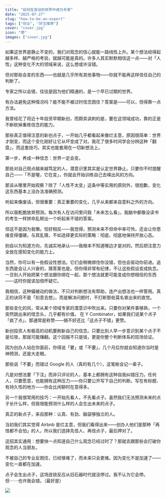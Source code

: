 ```yaml
---
title: "如何在变动的世界中成为专家"
date: "2025-07-27"
slug: "how-to-be-an-expert"
tags: ["创业", "好文推荐"]
cover: "cover.jpg"
icon: "😎"
images: ["cover.jpg"]
---
```

如果这世界是静止不变的，我们对观念的信心就能一路线性上升。某个想法经得起越多样、越严格的考验，就越可能是真的。许多人其实默默相信这一点——对「人性」这种变化不大的领域来说，这么想或许没错。



但对那些会变的东西——也就是几乎所有其他事物——你就不能再这样信任自己的判断了。



专家之所以会错，往往是因为他们精通的，是一个早已过期的世界。



有办法避免这种情况吗？能不能不被过时信念困住？答案是——可以，但得靠一点方法。



我曾经花了将近十年投资早期新创，而颇具讽刺的是，要在这领域成功，靠的正是不断砍掉重练信念的能力。



那些真正值得注意的新创点子，一开始几乎都看起来像烂主意，原因很简单：世界才刚变，而这个变化刚好让它从坏变成了对。我花了很多时间学会分辨这种「翻盘」，而这套技巧，其实也能套用在一切新想法上。



第一步，养成一种信念：世界一定会变。



那些对自己观点越来越笃定的人，潜意识里其实是认定世界静止。只要你不时提醒自己——「不是喔，它在变」，你就会开始训练自己去嗅出风的方向。



那该从哪里开始观察？除了「人性不太变」这条中等实用的原则外，很抱歉，变化这东西基本上没办法准确预测。



听起来像废话，但很重要：真正重要的变化，几乎从来都来自意料之外的方向。



所以我乾脆放弃预测。每次有人在访问里问我「未来怎么看」，我脑中都像没读书的考生一样拼命乱掰出一个听起来不错的答案。



但这不是因为我懒。恰好相反——我觉得，预测未来不但命中率可怜，还会让你思维变得僵硬。与其乱猜，不如选择更实际的策略：彻底、彻底地保持开放心态。



别自以为知道方向，先诚实地承认——我根本不知道哪边才是对的。然后把注意力全放在感知变化的能力上。



当然，你可以有一些假设性想法。它们会稍微绑住你没错，但也会驱动你前进。追东西是会让人兴奋的，猜答案也是。但你得非常有纪律，不让这些假设变成执念。
一旦别人开始把某个想法跟你绑在一起，那个想法就更可能变成你想相信的东西——这时你就该加倍怀疑它。



我相信，这种偏被动的做法，不只对判断想法有帮助，连产出想法也一样管用。真正的诀窍不是「刻意去想」，而是解决问题时，不打断那些莫名冒出来的直觉。



那些变化的风，常从某个领域专家的潜意识中吹出来。只要你对某件事够熟，一个突然跳出来的怪念头，几乎都有价值。
在 Y Combinator，如果我们说某个点子「疯了点」，那通常是称赞——搞不好还比「这点子不错」更赞。



新创投资人有极高的动机要刷新自己的信念。只要比别人早一步意识到某个点子不是垃圾，那就可能赚翻。这个回报不只是钱，更是你整个判断体系的现场验证。



因为创办人站在你面前，你得说「要」或「不要」，几个月后你就会知道你当时是神预测，还是大走眼。



那些说「不要」而错过 Google 的人（真的有几个），这笔帐会记一辈子。



凡是对想法要「下注」而非只评论的人，基本上都拥有这种自我纠错压力。任何人，只要愿意，也能拥有这种压力——你只要公开写下自己的判断。写在有标题、有持久性的地方——你会比闲聊时在意得多。



另一个我很常用的技巧：一开始先看人，不先看点子。虽然我们无法预测未来的点子长什么样，但我很能预测什么样的人会生出未来的点子。



真正的新点子，来自那种：认真、有劲、脑袋够独立的人。



当初我们其实觉得 Airbnb 是烂主意，但我们看得出来——创办人他们是那种「再怪都不会怕」的人，所以我们选择先信人、再信点子，最后押对了。



这招其实通用：想要快一点知道自己什么观念已经过时了？那就去跟那些会打破你观念的人当朋友。



不被自己的专业反困住，已经够难了，而未来只会更难。因为变化不是加速了——变化一直都在加速。



点子会生出点子，这场连锁反应从旧石器时代就没停过。我不认为它会停。
但⋯⋯也许我会错。（最好是）




![](https://prod-files-secure.s3.us-west-2.amazonaws.com/112d0858-5090-4d34-a606-b75eb8d65fd2/46476355-9cf3-4e99-9b7a-3531bc426380/1000202064.png?X-Amz-Algorithm=AWS4-HMAC-SHA256&X-Amz-Content-Sha256=UNSIGNED-PAYLOAD&X-Amz-Credential=ASIAZI2LB4663L7GAX26%2F20251018%2Fus-west-2%2Fs3%2Faws4_request&X-Amz-Date=20251018T103324Z&X-Amz-Expires=3600&X-Amz-Security-Token=IQoJb3JpZ2luX2VjEA8aCXVzLXdlc3QtMiJHMEUCIQCJcKnCTUsmH%2BDqhuPl8bPm7wlg9ZnzTVA8e6xGZ8%2FAuQIgfCHhivl%2FhOFxBv4mInRYzS%2BgYDFWediMMeiEnfmoYMQqiAQIt%2F%2F%2F%2F%2F%2F%2F%2F%2F%2F%2FARAAGgw2Mzc0MjMxODM4MDUiDGanYMG91bpLwM4yMyrcA2s9x0DtZvB8WLiB1wgi0j167tW01M2oMZRkel5MvpaMlCa63TQ%2FdgnSQmec8ynmBqX8JIUpu8zHwE8kG29jFjF8YZzQvMYiGSI6fTBxtz1L6c0KPH1lwTcg9A26oabfgVKc6WlA9sKcTo9%2FjfgM7P%2F4cy3rMXtUVCjX53boFPCDntV19YRoZTA3b78LqaM6puGAlGkw81yinEM3eHFWKaoNZmELAAX2PDkHNTN9x4ASz6SMdtGJMQ2KrPfU9aCEpwxg%2F0%2BCHvuTcFHY64kf2ta88Rm%2B%2BmaoaYb38YZDN%2Fp1iRh9h86iPpcLrxhW2TKFEhQs1tS44q1YoTlLdcUhupyTFGgsK3v2Hj1Mu03%2BrzK4QXfvy6SnUI89280Ho%2B4GYH%2FemKjjo3i3LQkJcL7Vgb4%2FIDJsfqZ4h3z%2Fd4L0EMa%2ByV%2BTfleSHmZoZDLfwZqtRxIXfWPpL%2FEqupU9tF48PkSuanP%2BbCs9WnQOOYiw6ZpxvilcPan%2F2RkAOLF7b%2BK02fhjV4YEQgOyCaC%2Fd4o4YWSeJrdL24Va3J8LCDvYsuxVKE0TOaUf%2B3lsEbzn6U5lqPp9MNupH%2BpL4e9ZPS3mAJKWjEJ29YYrvuTkX40%2BcAzKHZgrmJnoiBj5NS9VMPjkzMcGOqUB%2BFHUN8hvFAn%2Bx0%2Bkm7BOq3GS0QTvKqMyBwLBBmZcZqhYjmNBHSF38BcQzgGZIlnx58cRomR9KGXd%2FHNtn%2BiJ2K4Ns66Vvuejs9eWBLJoLEhDkoogz2%2FqH4AoJhz%2FbAQBZYDl0U%2BVaQTQKkNCuse9VC19Ffw9Yfm%2FDSgf3SuNfOGJgZni2rhWjoY6yrtTNeArrLoMz5mmjTGGXg85f6b5hBwMDxoP&X-Amz-Signature=8d5a86d4c64f9882a4624e1660f2ed141560436c39a8a43753a689de1fdcf410&X-Amz-SignedHeaders=host&x-amz-checksum-mode=ENABLED&x-id=GetObject)

